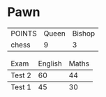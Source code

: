 # Pawn

<table>
    <colgroup>
        <col>
        <col class="alternative">
        <col>
    </colgroup>
    <tr>
        <td>POINTS</td>
        <td>Queen</td>
        <td>Bishop</td>
    </tr>
    <tr>
        <td>chess</td>
        <td>9</td>
        <td>3</td>
    </tr>
</table>

<table>
    <thead>
        <tr>
            <td>Exam</td>
            <td>English</td>
            <td>Maths</td>
        </tr>
    </thead>
    <tfoot>
        <tr>
            <td>Test 1</td>
            <td>45</td>
            <td>30</td>
        </tr>
    </tfoot>
    <tbody>
        <tr>
            <td>Test 2</td>
            <td>60</td>
            <td>44</td>
        </tr>
        <!-- etc. -->
    </tbody>
</table>
